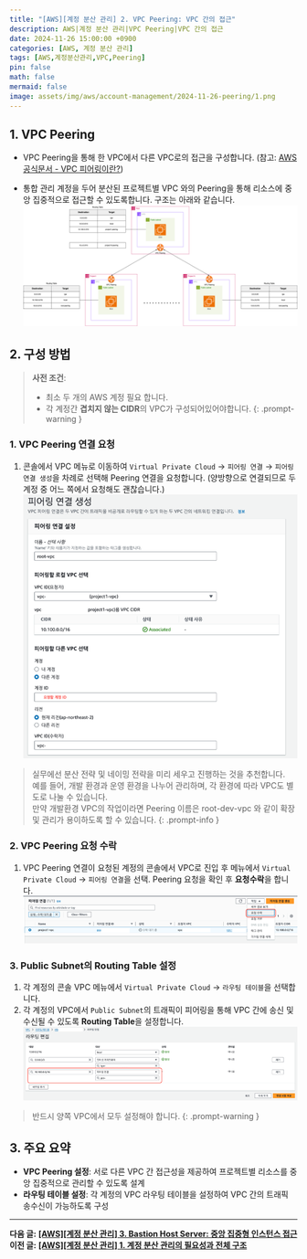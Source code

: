 ```yaml
---
title: "[AWS][계정 분산 관리] 2. VPC Peering: VPC 간의 접근"
description: AWS|계정 분산 관리|VPC Peering|VPC 간의 접근
date: 2024-11-26 15:00:00 +0900
categories: [AWS, 계정 분산 관리]
tags: [AWS,계정분산관리,VPC,Peering]
pin: false
math: false
mermaid: false
image: assets/img/aws/account-management/2024-11-26-peering/1.png
---
```

## **1. VPC Peering**

- VPC Peering을 통해 한 VPC에서 다른 VPC로의 접근을 구성합니다.
(참고: [AWS 공식문서 - VPC 피어링이란?](https://docs.aws.amazon.com/ko_kr/vpc/latest/peering/what-is-vpc-peering.html))

- 통합 관리 계정을 두어 분산된 프로젝트별 VPC 와의 Peering을 통해 리소스에 중앙 집중적으로 접근할 수 있도록합니다. 구조는 아래와 같습니다.
![Desktop View](/assets/img/aws/account-management/2024-11-26-peering/1.png)

## **2. 구성 방법**

> **사전 조건**:  
>
> - 최소 두 개의 AWS 계정 필요 합니다.  
> - 각 계정간 **겹치지 않는 CIDR**의 VPC가 구성되어있어야합니다.
{: .prompt-warning }

### 1. VPC Peering 연결 요청

1. 콘솔에서 VPC 메뉴로 이동하여 `Virtual Private Cloud` → `피어링 연결` → `피어링 연결 생성`을 차례로 선택해 Peering 연결을 요청합니다.
(양방향으로 연결되므로 두 계정 중 어느 쪽에서 요청해도 괜찮습니다.)
![Desktop View](/assets/img/aws/account-management/2024-11-26-peering/2.jpg)

> 실무에선 분산 전략 및 네이밍 전략을 미리 세우고 진행하는 것을 추천합니다.  
> 예를 들어, 개발 환경과 운영 환경을 나누어 관리하며, 각 환경에 따라 VPC도 별도로 나눌 수 있습니다.  
> 만약 개발환경 VPC의 작업이라면 Peering 이름은 root-dev-vpc 와 같이 확장 및 관리가 용이하도록 할 수 있습니다.
{: .prompt-info }

### 2. VPC Peering 요청 수락

1. VPC Peering 연결이 요청된 계정의 콘솔에서 VPC로 진입 후 메뉴에서 `Virtual Private Cloud` → `피어링 연결`을 선택. Peering 요청을 확인 후 **요청수락**을 합니다.
![Desktop View](/assets/img/aws/account-management/2024-11-26-peering/3.jpg)

### 3. Public Subnet의 Routing Table 설정

1. 각 계정의 콘솔 VPC 메뉴에서 `Virtual Private Cloud` → `라우팅 테이블`을 선택합니다.
2. 각 계정의 VPC에서 `Public Subnet`의 트래픽이 피어링을 통해 VPC 간에 송신 및 수신될 수 있도록 **Routing Table**을 설정합니다.
![Desktop View](/assets/img/aws/account-management/2024-11-26-peering/4.jpg)

> 반드시 양쪽 VPC에서 모두 설정해야 합니다.
{: .prompt-warning }

## 3. 주요 요약

- **VPC Peering 설정**: 서로 다른 VPC 간 접근성을 제공하여 프로젝트별 리소스를 중앙 집중적으로 관리할 수 있도록 설계
- **라우팅 테이블 설정**: 각 계정의 VPC 라우팅 테이블을 설정하여 VPC 간의 트래픽 송수신이 가능하도록 구성

---
**다음 글:** **[[AWS][계정 분산 관리] 3. Bastion Host Server: 중앙 집중형 인스턴스 접근]({{site.url}}/posts/aws-계정-분산-관리-3-bastion-host-server-중앙-집중형-인스턴스-접근/)**  
**이전 글:** **[[AWS][계정 분산 관리] 1. 계정 분산 관리의 필요성과 전체 구조]({{site.url}}/posts/aws-계정-분산-관리-1-계정-분산-관리의-필요성과-전체-구조/)**
